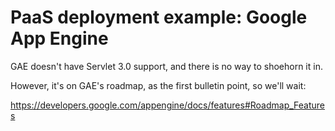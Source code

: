 # PaaS deployment example: Google App Engine

GAE doesn't have Servlet 3.0 support, and there is no way to shoehorn it in.

However, it's on GAE's roadmap, as the first bulletin point, so we'll wait:

https://developers.google.com/appengine/docs/features#Roadmap_Features
